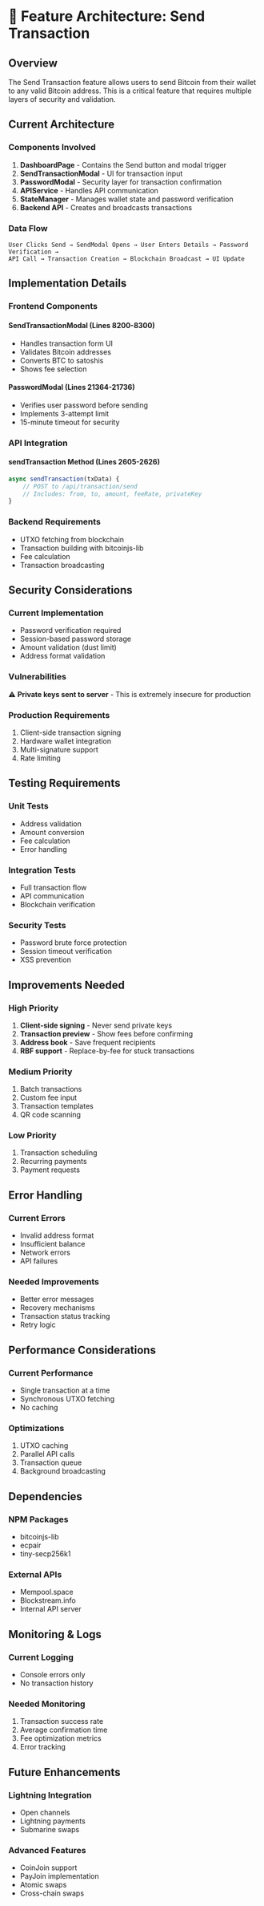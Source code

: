 # 🔧 Feature Architecture: Send Transaction

## Overview
The Send Transaction feature allows users to send Bitcoin from their wallet to any valid Bitcoin address. This is a critical feature that requires multiple layers of security and validation.

## Current Architecture

### Components Involved
1. **DashboardPage** - Contains the Send button and modal trigger
2. **SendTransactionModal** - UI for transaction input
3. **PasswordModal** - Security layer for transaction confirmation
4. **APIService** - Handles API communication
5. **StateManager** - Manages wallet state and password verification
6. **Backend API** - Creates and broadcasts transactions

### Data Flow
```
User Clicks Send → SendModal Opens → User Enters Details → Password Verification → 
API Call → Transaction Creation → Blockchain Broadcast → UI Update
```

## Implementation Details

### Frontend Components

#### SendTransactionModal (Lines 8200-8300)
- Handles transaction form UI
- Validates Bitcoin addresses
- Converts BTC to satoshis
- Shows fee selection

#### PasswordModal (Lines 21364-21736)
- Verifies user password before sending
- Implements 3-attempt limit
- 15-minute timeout for security

### API Integration

#### sendTransaction Method (Lines 2605-2626)
```javascript
async sendTransaction(txData) {
    // POST to /api/transaction/send
    // Includes: from, to, amount, feeRate, privateKey
}
```

### Backend Requirements
- UTXO fetching from blockchain
- Transaction building with bitcoinjs-lib
- Fee calculation
- Transaction broadcasting

## Security Considerations

### Current Implementation
- Password verification required
- Session-based password storage
- Amount validation (dust limit)
- Address format validation

### Vulnerabilities
⚠️ **Private keys sent to server** - This is extremely insecure for production

### Production Requirements
1. Client-side transaction signing
2. Hardware wallet integration
3. Multi-signature support
4. Rate limiting

## Testing Requirements

### Unit Tests
- Address validation
- Amount conversion
- Fee calculation
- Error handling

### Integration Tests
- Full transaction flow
- API communication
- Blockchain verification

### Security Tests
- Password brute force protection
- Session timeout verification
- XSS prevention

## Improvements Needed

### High Priority
1. **Client-side signing** - Never send private keys
2. **Transaction preview** - Show fees before confirming
3. **Address book** - Save frequent recipients
4. **RBF support** - Replace-by-fee for stuck transactions

### Medium Priority
1. Batch transactions
2. Custom fee input
3. Transaction templates
4. QR code scanning

### Low Priority
1. Transaction scheduling
2. Recurring payments
3. Payment requests

## Error Handling

### Current Errors
- Invalid address format
- Insufficient balance
- Network errors
- API failures

### Needed Improvements
- Better error messages
- Recovery mechanisms
- Transaction status tracking
- Retry logic

## Performance Considerations

### Current Performance
- Single transaction at a time
- Synchronous UTXO fetching
- No caching

### Optimizations
1. UTXO caching
2. Parallel API calls
3. Transaction queue
4. Background broadcasting

## Dependencies

### NPM Packages
- bitcoinjs-lib
- ecpair
- tiny-secp256k1

### External APIs
- Mempool.space
- Blockstream.info
- Internal API server

## Monitoring & Logs

### Current Logging
- Console errors only
- No transaction history

### Needed Monitoring
1. Transaction success rate
2. Average confirmation time
3. Fee optimization metrics
4. Error tracking

## Future Enhancements

### Lightning Integration
- Open channels
- Lightning payments
- Submarine swaps

### Advanced Features
- CoinJoin support
- PayJoin implementation
- Atomic swaps
- Cross-chain swaps